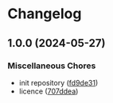 # Changelog

## 1.0.0 (2024-05-27)


### Miscellaneous Chores

* init repository ([fd9de31](https://github.com/EffectiveSloth/clean-arch-maker/commit/fd9de319ffb248cde0413966cd6f413d2da913b6))
* licence ([707ddea](https://github.com/EffectiveSloth/clean-arch-maker/commit/707ddeacbcbbf4cfbd8ee0ca63b2ff92e90fd973))
